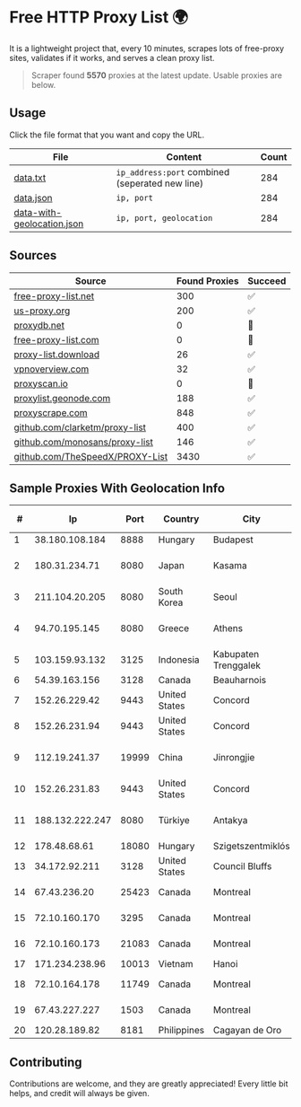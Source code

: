 
# Free HTTP Proxy List 🌍

It is a lightweight project that, every 10 minutes, scrapes lots of free-proxy sites, validates if it works, and serves a clean proxy list.


> Scraper found **5570** proxies at the latest update. Usable proxies are below.

## Usage

Click the file format that you want and copy the URL.


|File|Content|Count|
|----|-------|-----|
|[data.txt](https://raw.githubusercontent.com/themiralay/Proxy-List-World/master/data.txt)|`ip_address:port` combined (seperated new line)|284|
|[data.json](https://raw.githubusercontent.com/themiralay/Proxy-List-World/master/data.json)|`ip, port`|284|
|[data-with-geolocation.json](https://raw.githubusercontent.com/themiralay/Proxy-List-World/master/data-with-geolocation.json)|`ip, port, geolocation`|284|

## Sources

|Source|Found Proxies|Succeed|
|------|-------------|-------|
|[free-proxy-list.net](https://free-proxy-list.net)|300|✅|
|[us-proxy.org](https://www.us-proxy.org)|200|✅|
|[proxydb.net](http://proxydb.net)|0|🚫|
|[free-proxy-list.com](https://free-proxy-list.com/?page=&port=&type%5B%5D=http&type%5B%5D=https&up_time=0&search=Search)|0|🚫|
|[proxy-list.download](https://www.proxy-list.download/HTTP)|26|✅|
|[vpnoverview.com](https://vpnoverview.com/privacy/anonymous-browsing/free-proxy-servers)|32|✅|
|[proxyscan.io](https://www.proxyscan.io)|0|🚫|
|[proxylist.geonode.com](https://proxylist.geonode.com/api/proxy-list?limit=300&page=1&sort_by=lastChecked&sort_type=desc&protocols=http,https)|188|✅|
|[proxyscrape.com](https://api.proxyscrape.com/v2/?request=displayproxies&protocol=http&timeout=10000&country=all&ssl=all&anonymity=all)|848|✅|
|[github.com/clarketm/proxy-list](https://raw.githubusercontent.com/clarketm/proxy-list/master/proxy-list-raw.txt)|400|✅|
|[github.com/monosans/proxy-list](https://raw.githubusercontent.com/monosans/proxy-list/main/proxies/http.txt)|146|✅|
|[github.com/TheSpeedX/PROXY-List](https://raw.githubusercontent.com/TheSpeedX/PROXY-List/master/http.txt)|3430|✅|


## Sample Proxies With Geolocation Info

|#|Ip|Port|Country|City|Internet Service Provider|
|-|--|----|-------|----|-------------------------|
|1|38.180.108.184|8888|Hungary|Budapest|M247 Europe SRL|
|2|180.31.234.71|8080|Japan|Kasama|NTT Communications Corporation|
|3|211.104.20.205|8080|South Korea|Seoul|Korea Telecom|
|4|94.70.195.145|8080|Greece|Athens|Ote SA (Hellenic Telecommunications Organisation)|
|5|103.159.93.132|3125|Indonesia|Kabupaten Trenggalek|PT Chandela Lintas Media|
|6|54.39.163.156|3128|Canada|Beauharnois|OVH SAS|
|7|152.26.229.42|9443|United States|Concord|MCNC|
|8|152.26.231.94|9443|United States|Concord|MCNC|
|9|112.19.241.37|19999|China|Jinrongjie|China Mobile Communications Corporation|
|10|152.26.231.83|9443|United States|Concord|MCNC|
|11|188.132.222.247|8080|Türkiye|Antakya|High Speed Telekomunikasyon ve Hab. Hiz. Ltd. Sti.|
|12|178.48.68.61|18080|Hungary|Szigetszentmiklós|UPC|
|13|34.172.92.211|3128|United States|Council Bluffs|Google LLC|
|14|67.43.236.20|25423|Canada|Montreal|GloboTech Communications|
|15|72.10.160.170|3295|Canada|Montreal|GloboTech Communications|
|16|72.10.160.173|21083|Canada|Montreal|GloboTech Communications|
|17|171.234.238.96|10013|Vietnam|Hanoi|Viettel Corporation|
|18|72.10.164.178|11749|Canada|Montreal|GloboTech Communications|
|19|67.43.227.227|1503|Canada|Montreal|GloboTech Communications|
|20|120.28.189.82|8181|Philippines|Cagayan de Oro|Globe Telecom|



## Contributing

Contributions are welcome, and they are greatly appreciated! Every
little bit helps, and credit will always be given.

